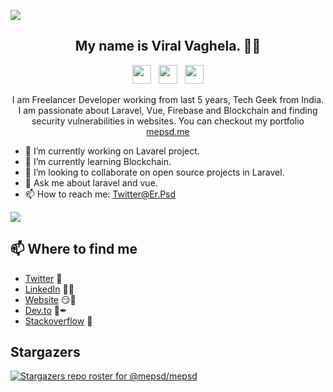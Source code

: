 ![](https://komarev.com/ghpvc/?username=mepsd)


<h2 align="center">My name is Viral Vaghela. 👋🤓</h2>

<p align='center'>
<a href="https://dev.to/mepsd"><img height="30" src="icons/dev.png?raw=true"></a>&nbsp;&nbsp;
<a href="https://twitter.com/er.psd"><img height="30" src="icons/twitter.png?raw=true"></a>&nbsp;&nbsp;
<a href="https://www.linkedin.com/in/mepsd/"><img height="30" src="icons/linkedin.png?raw=true"></a>
</p>

<p align="center">I am Freelancer Developer working from last 5 years, Tech Geek from India.
I am passionate about Laravel, Vue, Firebase and Blockchain and finding security vulnerabilities in websites.
You can checkout my portfolio <a href="https://mepsd.me">mepsd.me</a>
  

- 🔭 I’m currently working on Lavarel project.
- 🌱 I’m currently learning Blockchain.
- 👯 I’m looking to collaborate on open source projects in Laravel.
- 💬 Ask me about laravel and vue.
- 📫 How to reach me: [Twitter@Er.Psd](https://twitter.com/er_psd)


<img src="https://github-readme-stats.vercel.app/api?username=mepsd&&show_icons=true&title_color=ffffff&icon_color=bb2acf&text_color=daf7dc&bg_color=191919">

## 📫 Where to find me
- [Twitter](https://twitter.com/er_psd) 🐤
- [LinkedIn](https://www.linkedin.com/in/mepsd/) 👨💼
- [Website](https://mepsd.me) 😏🔗
- [Dev.to](https://dev.to/mepsd) 🔨✒
- [Stackoverflow](https://stackoverflow.com/users/9164957/paras-suthar-darji) 💌

## Stargazers

[![Stargazers repo roster for @mepsd/mepsd](https://reporoster.com/stars/mepsd/mepsd)](https://github.com/mepsd/mepsd/stargazers)

[//]: #"![Spotify](https://spotify-recently-played-readme.vercel.app/api?user=4f0pk3xk5utgsr6kzjpcpcf9k&count=1)"
